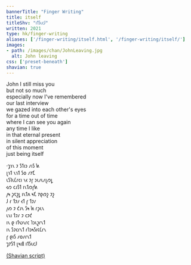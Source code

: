 ```yaml
---
bannerTitle: "Finger Writing" 
title: itself
titleShv: "𐑦𐑑𐑕𐑧𐑤𐑓"
written: 2021
type: hk/finger-writing
aliases: ['/finger-writing/itself.html', '/finger-writing/itself/']
images:
- path: /images/chan/JohnLeaving.jpg 
  alt: John leaving
css: ['preset-beneath']
shavian: true
---
```


<div class="latin">

John I still miss you  
but not so much  
especially now I've remembered  
our last interview  
we gazed into each other's eyes  
for a time out of time  
where I can see you again  
any time I like  
in that eternal present  
in silent appreciation  
of this moment  
just being itself

</div>

<div class="shavian">

·𐑡𐑪𐑯 𐑲 𐑕𐑑𐑦𐑮 𐑥𐑦𐑕 𐑿  
𐑚𐑪𐑑 𐑯𐑪𐑑 𐑕𐑴 𐑥𐑳𐑗  
𐑧𐑕𐑐𐑧𐑖𐑩𐑤𐑦 𐑯𐑬 𐑲𐑝 𐑮𐑧𐑥𐑧𐑥𐑚𐑼𐑛  
𐑬𐑼 𐑤𐑨𐑕𐑑 𐑦𐑯𐑑𐑼𐑝𐑿  
𐑢𐑰 𐑜𐑱𐑟𐑛 𐑦𐑯𐑑𐑵 𐑰𐑗 𐑳𐑞𐑼𐑟 𐑲𐑟  
𐑓 𐑩 𐑑𐑲𐑥 𐑬𐑑 𐑝 𐑑𐑲𐑥  
𐑢𐑺 𐑲 𐑒𐑨𐑯 𐑕𐑰 𐑿 𐑩𐑜𐑧𐑯  
𐑧𐑯𐑦 𐑑𐑲𐑥 𐑲 𐑤𐑲𐑒  
𐑦𐑯 𐑞 𐑦𐑑𐑻𐑯𐑩𐑤 𐑐𐑮𐑧𐑟𐑩𐑯𐑑  
𐑦𐑯 𐑕𐑲𐑤𐑩𐑯𐑑 𐑩𐑐𐑮𐑰𐑕𐑦𐑱𐑖𐑩𐑯  
𐑝 𐑞𐑦𐑕 𐑥𐑴𐑥𐑩𐑯𐑑  
𐑡𐑳𐑕𐑑 𐑚𐑰𐑦𐑙 𐑦𐑑𐑕𐑧𐑤𐑓

[(Shavian script)](/shavian/intro)

</div>

